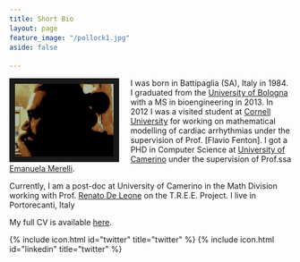 ```yaml
---
title: Short Bio
layout: page
feature_image: "/pollock1.jpg"
aside: false

---
```




<img src="/marco_copia.jpg" style="width:35%; border:10px solid; margin-right: 20px" align="left">


I was born in Battipaglia (SA), Italy in 1984.
I graduated from the [University of Bologna](https://www.unibo.it) with a MS in bioengineering in 2013. In 2012 I was a visited student at [Cornell University](http://cornell.edu) for working on mathematical modelling of cardiac arrhythmias under the supervision of Prof. [Flavio Fenton]. I got a PHD in Computer Science at [University of Camerino](https://computerscience.unicam.it) under the supervision of Prof.ssa [Emanuela Merelli](http://www.emanuelamerelli.eu).

Currently, I am a post-doc at University of Camerino in the Math Division working with Prof. [Renato De Leone](http://www.unicam.it/~renato.deleone) on the T.R.E.E. Project.
I live in Portorecanti, Italy



My full CV is available [here](europasscv_en.pdf).

{% include icon.html id="twitter" title="twitter" %} {% include icon.html id="linkedin" title="twitter" %}

